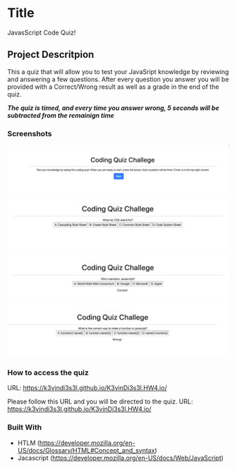 # Title 

JavasScript Code Quiz!

## Project Descritpion

This a quiz that will allow you to test your JavaSript knowledge by reviewing and
answering a few questions. After every question you answer you will be provided with a Correct/Wrong result as well as a grade in the end of the quiz. 

***The quiz is timed, and every time you answer wrong, 5 seconds will be subtracted from the remainign time***

### Screenshots
![](img/1.png)
![](img/2.png)
![](img/3.png)
![](img/4.png)

### How to access the quiz
URL:  https://k3vindi3s3l.github.io/K3vinDi3s3l.HW4.io/

Please follow this URL and you will be directed to the quiz.
URL: https://k3vindi3s3l.github.io/K3vinDi3s3l.HW4.io/

### Built With

* HTLM (https://developer.mozilla.org/en-US/docs/Glossary/HTML#Concept_and_syntax)
* Jacascript (https://developer.mozilla.org/en-US/docs/Web/JavaScript)
